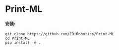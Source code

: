 # Print-ML

#### 安装: 
```
git clone https://github.com/EDiRobotics/Print-ML
cd Print-ML
pip install -e .
```
